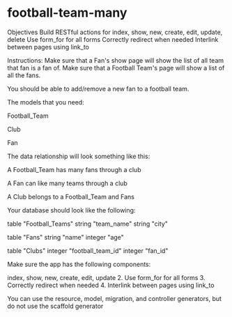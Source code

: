 # football-team-many

Objectives
Build RESTful actions for index, show, new, create, edit, update, delete
Use form_for for all forms
Correctly redirect when needed
Interlink between pages using link_to

Instructions:
Make sure that a Fan's show page will show the list of all team that fan is a fan of.
Make sure that a Football Team's page will show a list of all the fans.

You should be able to add/remove a new fan to a football team.

The models that you need:

Football_Team

Club

Fan

The data relationship will look something like this:

A Football_Team has many fans through a club

A Fan can like many teams through a club

A Club belongs to a Football_Team and Fans

Your database should look like the following:

table "Football_Teams"
  string "team_name"
  string "city"

table "Fans"
  string   "name"
  integer   "age"
 
table "Clubs"
  integer "football_team_id"
  integer "fan_id"

Make sure the app has the following components:

index, show, new, create, edit, update 
2. Use form_for for all forms 
3. Correctly redirect when needed 
4. Interlink between pages using link_to

You can use the resource, model, migration, and controller generators, but do not use the scaffold generator
